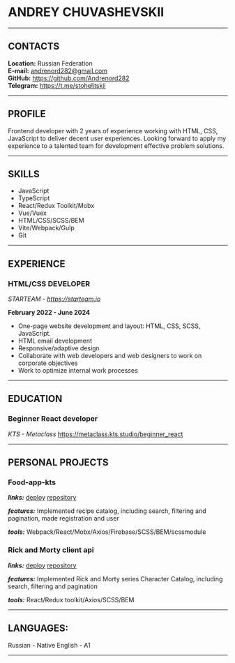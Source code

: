 # ANDREY CHUVASHEVSKII
---

## СОNTACTS
**Location:** Russian Federation  
**E-mail:** andrenord282@gmail.com  
**GitHub:** https://github.com/Andrenord282  
**Telegram:** https://t.me/stohelitskii

---

## PROFILE

Frontend developer with 2 years of experience working with HTML,
CSS, JavaScript to deliver decent user experiences. Looking forward
to apply my experience to a talented team for development effective
problem solutions.

---

## SKILLS

* JavaScript
* TypeScript
* React/Redux Toolkit/Mobx
* Vue/Vuex
* HTML/CSS/SCSS/BEM
* Vite/Webpack/Gulp
* Git

---

## EXPERIENCE

### HTML/CSS DEVELOPER

*STARTEAM - https://starteam.io*

**February 2022 - June 2024**

* One-page website development and layout: HTML, CSS, SCSS,
JavaScript.
* HTML email development
* Responsive/adaptive design
* Collaborate with web developers and web designers to work on
corporate objectives
* Work to optimize internal work processes

---
## EDUCATION

### Beginner React developer

*KTS - Metaclass*
https://metaclass.kts.studio/beginner_react

---
## PERSONAL PROJECTS

### Food-app-kts

***links:***
[deploy](https://food-app-kts.vercel.app)
[repository](https://github.com/Andrenord282/food-app-kts)

***features:***
Implemented recipe catalog, including search, filtering and
pagination, made registration and user 

***tools:***
Webpack/React/Mobx/Axios/Firebase/SCSS/BEM/scssmodule

### Rick and Morty client api

***links:***
[deploy](https://rick-and-morty-app-nine.vercel.app)
[repository](https://github.com/Andrenord282/rick-and-morty-app)

***features:***
Implemented Rick and Morty series Character Catalog, including
search, filtering and pagination

***tools:***
React/Redux toolkit/Axios/SCSS/BEM

---
## LANGUAGES:
Russian - Native
English  - A1

---